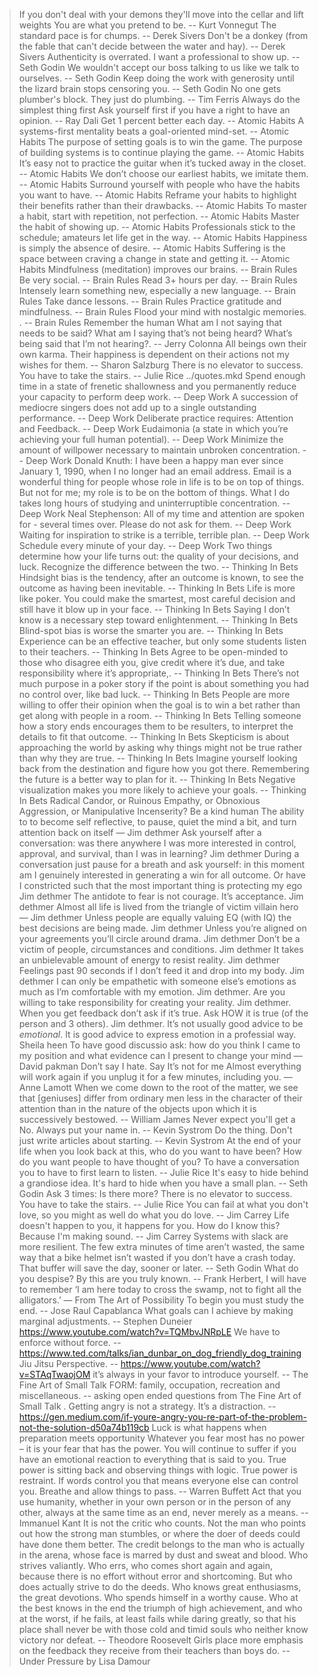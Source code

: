 > If you don't deal with your demons they'll move into the cellar and lift weights
> You are what you pretend to be. -- Kurt Vonnegut
> The standard pace is for chumps. -- Derek Sivers
> Don't be a donkey (from the fable that can't decide between the water and hay). -- Derek Sivers
> Authenticity is overrated. I want a professional to show up. -- Seth Godin
> We wouldn't accept our boss talking to us like we talk to ourselves. -- Seth Godin
> Keep doing the work with generosity until the lizard brain stops censoring you. -- Seth Godin
> No one gets plumber's block. They just do plumbing. -- Tim Ferris
> Always do the simplest thing first
> Ask yourself first if you have a right to have an opinion. -- Ray Dali
> Get 1 percent better each day. -- Atomic Habits
> A systems-first mentality beats a goal-oriented mind-set. -- Atomic Habits
> The purpose of setting goals is to win the game. The purpose of building systems is to continue playing the game. -- Atomic Habits
> It’s easy not to practice the guitar when it’s tucked away in the closet. -- Atomic Habits
> We don’t choose our earliest habits, we imitate them. -- Atomic Habits
> Surround yourself with people who have the habits you want to have. -- Atomic Habits
> Reframe your habits to highlight their benefits rather than their drawbacks. -- Atomic Habits
> To master a habit, start with repetition, not perfection. -- Atomic Habits
> Master the habit of showing up. -- Atomic Habits
> Professionals stick to the schedule; amateurs let life get in the way. -- Atomic Habits
> Happiness is simply the absence of desire. -- Atomic Habits
> Suffering is the space between craving a change in state and getting it. -- Atomic Habits
> Mindfulness (meditation) improves our brains. -- Brain Rules 
> Be very social. -- Brain Rules
> Read 3+ hours per day. -- Brain Rules
> Intensely learn something new, especially a new language. -- Brain Rules
> Take dance lessons. -- Brain Rules
> Practice gratitude and mindfulness. -- Brain Rules
> Flood your mind with nostalgic memories. . -- Brain Rules
> Remember the human
> What am I not saying that needs to be said? What am I saying that’s not being heard? What’s being said that I’m not hearing?. -- Jerry Colonna
> All beings own their own karma. Their happiness is dependent on their actions not my wishes for them. -- Sharon Salzburg
> There is no elevator to success. You have to take the stairs. -- Julie Rice
../quotes.mkd
> Spend enough time in a state of frenetic shallowness and you permanently reduce your capacity to perform deep work. -- Deep Work
> A succession of mediocre singers does not add up to a single outstanding performance. -- Deep Work
> Deliberate practice requires: Attention and Feedback. -- Deep Work
> Eudaimonia (a state in which you’re achieving your full human potential). -- Deep Work
> Minimize the amount of willpower necessary to maintain unbroken concentration. -- Deep Work
> Donald Knuth: I have been a happy man ever since January 1, 1990, when I no longer had an email address. Email is a wonderful thing for people whose role in life is to be on top of things. But not for me; my role is to be on the bottom of things. What I do takes long hours of studying and uninterruptible concentration. -- Deep Work
> Neal Stephenson: All of my time and attention are spoken for - several times over. Please do not ask for them. -- Deep Work
> Waiting for inspiration to strike is a terrible, terrible plan. -- Deep Work
> Schedule every minute of your day. -- Deep Work
> Two things determine how your life turns out: the quality of your decisions, and luck. Recognize the difference between the two. -- Thinking In Bets
> Hindsight bias is the tendency, after an outcome is known, to see the outcome as having been inevitable. -- Thinking In Bets
> Life is more like poker. You could make the smartest, most careful decision and still have it blow up in your face. -- Thinking In Bets
> Saying I don’t know is a necessary step toward enlightenment. -- Thinking In Bets
> Blind-spot bias is worse the smarter you are. -- Thinking In Bets
> Experience can be an effective teacher, but only some students listen to their teachers. -- Thinking In Bets
> Agree to be open-minded to those who disagree eith you, give credit where it’s due, and take responsibility where it’s appropriate,. -- Thinking In Bets
> There’s not much purpose in a poker story if the point is about something you had no control over, like bad luck. -- Thinking In Bets
> People are more willing to offer their opinion when the goal is to win a bet rather than get along with people in a room. -- Thinking In Bets
> Telling someone how a story ends encourages them to be resulters, to interpret the details to fit that outcome. -- Thinking In Bets
> Skepticism is about approaching the world by asking why things might not be true rather than why they are true. -- Thinking In Bets
> Imagine yourself looking back from the destination and figure how you got there. Remembering the future is a better way to plan for it. -- Thinking In Bets
> Negative visualization makes you more likely to achieve your goals. -- Thinking In Bets
> Radical Candor, or Ruinous Empathy, or Obnoxious Aggression, or Manipulative Incenserity?
> Be a kind human
> The ability to to become self reflective, to pause, quiet the mind a bit, and turn attention back on itself — Jim dethmer
> Ask yourself after a conversation: was there anywhere I was more interested in control, approval, and survival, than I was in learning? Jim dethmer
> During a conversation just pause for a breath and ask yourself: in this moment am I genuinely interested in generating a win for all outcome. Or have I constricted such that the most important thing is protecting my ego Jim dethmer
> The antidote to fear is not courage. It’s acceptance. Jim dethmer
> Almost all life is lived from the triangle of victim villain hero — Jim dethmer 
> Unless people are equally valuing EQ (with IQ) the best decisions are being made. Jim dethmer
> Unless you’re aligned on your agreements you’ll circle around drama. Jim dethmer
> Don’t be a victim of people, circumstances and conditions. Jim dethmer
> It takes an unbielevable amount of energy to resist reality. Jim dethmer 
> Feelings past 90 seconds if I don’t feed it and drop into my body. Jim dethmer
> I can only be empathetic with someone else’s emotions as much as I’m comfortable with my emotion. Jim dethmer. 
> Are you willing to take responsibility for creating your reality. Jim dethmer. 
> When you get feedback don’t ask if it’s true. Ask HOW it is true (of the person and 3 others). Jim dethmer. 
> It’s not usually good advice to be _emotional_. It is good advice to express emotion in a professial way. Sheila heen 
> To have good discussio ask: how do you think I came to my position and what evidence can I present to change your mind — David pakman 
> Don’t say I hate. Say It’s not for me
> Almost everything will work again if you unplug it for a few minutes, including you. — Anne Lamott
> When we come down to the root of the matter, we see that [geniuses] differ from ordinary men less in the character of their attention than in the nature of the objects upon which it is successively bestowed. -- William James
> Never expect you'll get a No. Always put your name in. -- Kevin Systrom
> Do the thing. Don't just write articles about starting. -- Kevin Systrom
> At the end of your life when you look back at this, who do you want to have been? How do you want people to have thought of you?
> To have a conversation you to have to first learn to listen. -- Julie Rice
> It's easy to hide behind a grandiose idea. It's hard to hide when you have a small plan. -- Seth Godin
> Ask 3 times: Is there more?
> There is no elevator to success. You have to take the stairs. -- Julie Rice
> You can fail at what you don't love, so you might as well do what you do love. -- Jim Carrey
> Life doesn't happen to you, it happens for you. How do I know this? Because I'm making sound. -- Jim Carrey
> Systems with slack are more resilient. The few extra minutes of time aren’t wasted, the same way that a bike helmet isn’t wasted if you don’t have a crash today. That buffer will save the day, sooner or later. -- Seth Godin
> What do you despise? By this are you truly known. -- Frank Herbert,
> I will have to remember ‘I am here today to cross the swamp, not to fight all the alligators.’ — From The Art of Possibility 
> To begin you must study the end. -- Jose Raul Capablanca
> What goals can I achieve by making marginal adjustments. -- Stephen Duneier https://www.youtube.com/watch?v=TQMbvJNRpLE
> We have to enforce without force. -- https://www.ted.com/talks/ian_dunbar_on_dog_friendly_dog_training
> Jiu Jitsu Perspective. -- https://www.youtube.com/watch?v=STAqTwaojOM
> it’s always in your favor to introduce yourself. -- The Fine Art of Small Talk
> FORM: family, occupation, recreation and miscellaneous. -- asking open ended questions from The Fine Art of Small Talk
.
> Getting angry is not a strategy. It’s a distraction. -- https://gen.medium.com/if-youre-angry-you-re-part-of-the-problem-not-the-solution-d50a74b119cb
> Luck is what happens when preparation meets opportunity
> Whatever you fear most has no power – it is your fear that has the power.
> You will continue to suffer if you have an emotional reaction to everything that is said to you. True power is sitting back and observing things with logic. True power is restraint. If words control you that means everyone else can control you. Breathe and allow things to pass. -- Warren Buffett
> Act that you use humanity, whether in your own person or in the person of any other, always at the same time as an end, never merely as a means. -- Immanuel Kant
> It is not the critic who counts. Not the man who points out how the strong man stumbles, or where the doer of deeds could have done them better. The credit belongs to the man who is actually in the arena, whose face is marred by dust and sweat and blood. Who strives valiantly. Who errs, who comes short again and again, because there is no effort without error and shortcoming. But who does actually strive to do the deeds. Who knows great enthusiasms, the great devotions. Who spends himself in a worthy cause. Who at the best knows in the end the triumph of high achievement, and who at the worst, if he fails, at least fails while daring greatly, so that his place shall never be with those cold and timid souls who neither know victory nor defeat. -- Theodore Roosevelt
> Girls place more emphasis on the feedback they receive from their teachers than boys do. -- Under Pressure by Lisa Damour
